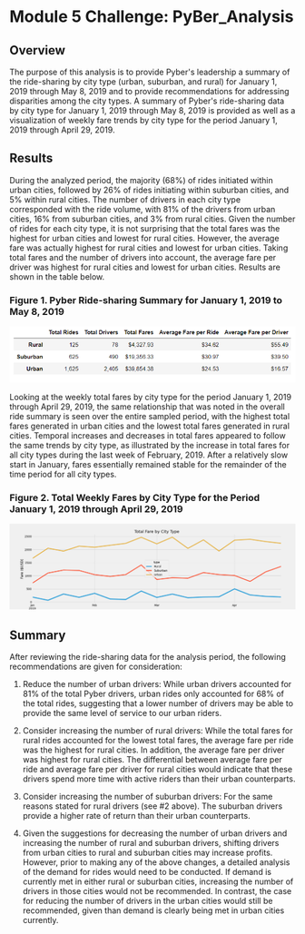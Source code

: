 # Module 5 Challenge: PyBer_Analysis
## Overview
The purpose of this analysis is to provide Pyber's leadership a summary of the ride-sharing by city type (urban, suburban, and rural) for January 1, 2019 through May 8, 2019 and to provide recommendations for addressing disparities among the city types.  A summary of Pyber's ride-sharing data by city type for January 1, 2019 through May 8, 2019 is provided as well as a visualization of weekly fare trends by city type for the period January 1, 2019 through April 29, 2019.


## Results
During the analyzed period, the majority (68%) of rides initiated within urban cities, followed by 26% of rides initiating within suburban cities, and 5% within rural cities. The number of drivers in each city type corresponded with the ride volume, with 81% of the drivers from urban cities, 16% from suburban cities, and 3% from rural cities. Given the number of rides for each city type, it is not surprising that the total fares was the highest for urban cities and lowest for rural cities. However, the average fare was actually highest for rural cities and lowest for urban cities. Taking total fares and the number of drivers into account, the average fare per driver was highest for rural cities and lowest for urban cities.  Results are shown in the table below.

### Figure 1. Pyber Ride-sharing Summary for January 1, 2019 to May 8, 2019
![Pyber Ride Summary](analysis/Ride_Summary.png)

Looking at the weekly total fares by city type for the period January 1, 2019 through April 29, 2019, the same relationship that was noted in the overall ride summary is seen over the entire sampled period, with the highest total fares generated in urban cities and the lowest total fares generated in rural cities. Temporal increases and decreases in total fares appeared to follow the same trends by city type, as illustrated by the increase in total fares for all city types during the last week of February, 2019. After a relatively slow start in January, fares essentially remained stable for the remainder of the time period for all city types.

### Figure 2. Total Weekly Fares by City Type for the Period January 1, 2019 through April 29, 2019
![Pyber Weekly Total Fares](analysis/Pyber_fare_summary.png)

## Summary
After reviewing the ride-sharing data for the analysis period, the following recommendations are given for consideration:

1. Reduce the number of urban drivers: While urban drivers accounted for 81% of the total Pyber drivers, urban rides only accounted for 68% of the total rides, suggesting that a lower number of drivers may be able to provide the same level of service to our urban riders.

2. Consider increasing the number of rural drivers: While the total fares for rural rides accounted for the lowest total fares, the average fare per ride was the highest for rural cities. In addition, the average fare per driver was highest for rural cities. The differential between average fare per ride and average fare per driver for rural cities would indicate that these drivers spend more time with active riders than their urban counterparts.

3. Consider increasing the number of suburban drivers: For the same reasons stated for rural drivers (see #2 above). The suburban drivers provide a higher rate of return than their urban counterparts. 

4. Given the suggestions for decreasing the number of urban drivers and increasing the number of rural and suburban drivers, shifting drivers from urban cities to rural and suburban cities may increase profits. However, prior to making any of the above changes, a detailed analysis of the demand for rides would need to be conducted.  If demand is currently met in either rural or suburban cities, increasing the number of drivers in those cities would not be recommended. In contrast, the case for reducing the number of drivers in the urban cities would still be recommended, given than demand is clearly being met in urban cities currently.

